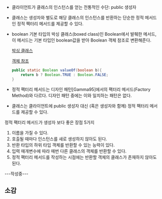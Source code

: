 - 클라이언트가 클래스의 인스턴스를 얻는 전통적인 수단: public 생성자
- 클래스는 생성자와 별도로 해당 클래스의 인스턴스를 반환하는 단순한 정적 메서드인 정적 팩터리 메서드를 제공할 수 있다.
- boolean 기본 타입의 박싱 클래스(boxed class)인 Boolean에서 발췌한 메서드, 이 메서드는 기본 타입인 boolean값을 받아 Boolean 객체 참조로 변환해준다.
    
    [박싱 클래스](https://www.notion.so/71cefedbee7a4fc4a94199fcd660196e?pvs=21)
    
    [객체 참조](https://www.notion.so/65dca6d691894ac0ad5db11d7bf0be07?pvs=21)
    
    ```java
    public static Boolean valueOf(boolean b){
    	return b ? Boolean.TRUE : Boolean.FALSE;
    }
    ```
    
- 정적 팩터리 메서드는 디자인 패턴[Gamma95]에서의 팩터리 메서드(Factory Method)와 다르다. 디자인 패턴 중에는 이와 일치하는 패턴은 없다.
- 클래스는 클라이언트에 public 생성자 대신 (혹은 생성자와 함께) 정적 팩터리 메서드를 제공할 수 있다.

정적 팩터리 메서드가 생성자 보다 좋은 장점 5가지

1. 이름을 가질 수 있다.
2. 호출될 때마다 인스턴스를 새로 생성하지 않아도 된다.
3. 반환 타입의 하위 타입 객체를 반환할 수 있는 능력이 있다.
4. 입력 매개변수에 따라 매번 다른 클래스의 객체를 반환할 수 있다.
5. 정적 팩터리 메서드를 작성하는 시점에는 반환할 객체의 클래스가 존재하지 않아도 된다.

---작성중---


## 소감
